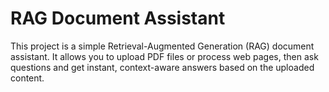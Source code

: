 # RAG Document Assistant

This project is a simple Retrieval-Augmented Generation (RAG) document assistant. It allows you to upload PDF files or process web pages, then ask questions and get instant, context-aware answers based on the uploaded content.
